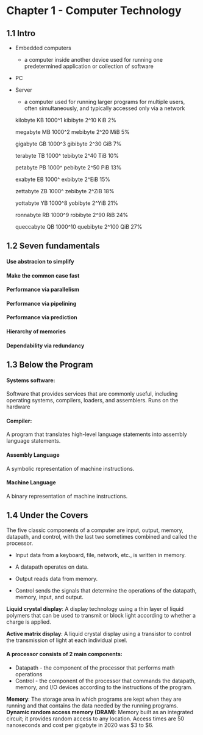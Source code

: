 # Chapter 1 - Computer Technology

## 1.1 Intro
- Embedded computers
    - a computer inside another device used for running one predetermined application or collection of software
- PC
- Server
    - a computer used for running larger programs for multiple users, often simultaneously, and typically accessed only via a network
  
  kilobyte	KB	1000^1	kibibyte	2^10 KiB		2%
  
  megabyte	MB	1000^2	mebibyte	2^20 MiB		5%
  
  gigabyte	GB	1000^3	gibibyte	2^30 GiB		7%
  
  terabyte	TB	1000^	tebibyte	2^40 TiB		10%
  
  petabyte	PB	1000^	pebibyte	2^50 PiB		13%
  
  exabyte	EB		1000^  exbibyte	2^EiB		15%
  
  zettabyte	ZB	1000^	zebibyte	2^ZiB		18%
  
  yottabyte	YB	1000^8	yobibyte	2^YiB		21%
  
  ronnabyte	RB	1000^9	robibyte	2^90 RiB		24%
  
  queccabyte	QB 1000^10	quebibyte	2^100 QiB		27%

## 1.2 Seven fundamentals

#### Use abstracion to simplify

#### Make the common case fast

#### Performance via parallelism

#### Performance via pipelining

#### Performance via prediction

#### Hierarchy of memories

#### Dependability via redundancy

## 1.3 Below the Program

#### Systems software: 
Software that provides services that are commonly useful, including operating systems, compilers, loaders, and assemblers. Runs on the hardware

#### Compiler: 
A program that translates high-level language statements into assembly language statements.

#### Assembly Language 
A symbolic representation of machine instructions.

#### Machine Language
A binary representation of machine instructions.

## 1.4 Under the Covers

The five classic components of a computer are input, output, memory, datapath, and control, with the last two sometimes combined and called the processor. 

- Input data from a keyboard, file, network, etc., is written in memory.

- A datapath operates on data.

- Output reads data from memory.

- Control sends the signals that determine the operations of the datapath, memory, input, and output.


<strong>Liquid crystal display</strong>: A display technology using a thin layer of liquid polymers that can be used to transmit or block light according to whether a charge is applied.

<strong>Active matrix display</strong>: A liquid crystal display using a transistor to control the transmission of light at each individual pixel.

#### A processor consists of 2 main components:
- Datapath - the component of the processor that performs math operations
- Control - the component of the processor that commands the datapath, memory, and I/O devices according to the instructions of the program.

<strong>Memory</strong>: The storage area in which programs are kept when they are running and that contains the data needed by the running programs.
<strong>Dynamic random access memory (DRAM)</strong>: Memory built as an integrated circuit; it provides random access to any location. Access times are 50 nanoseconds and cost per gigabyte in 2020 was $3 to $6.

















